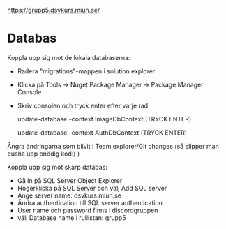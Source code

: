 https://grupp5.dsvkurs.miun.se/

# Databas

Koppla upp sig mot de lokala databaserna: 
- Radera "migrations"-mappen i solution explorer
- Klicka på Tools -> Nuget Package Manager -> Package Manager Console
- Skriv consolen och tryck enter efter varje rad: 
    
    update-database -context ImageDbContext                   (TRYCK ENTER)
    
    update-database -context AuthDbContext                    (TRYCK ENTER)
    

Ångra ändringarna som blivit i Team explorer/Git changes (så slipper man pusha upp onödig kod:) ) 

Koppla upp sig mot skarp databas:
- Gå in på SQL Server Object Explorer
- Högerklicka på SQL Server och välj Add SQL server
- Ange server name: dsvkurs.miun.se
- Ändra authentication till SQL server authentication
- User name och password finns i discordgruppen
- välj Database name i rullistan: grupp5

